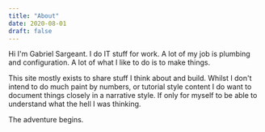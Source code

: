 ```yaml
---
title: "About"
date: 2020-08-01
draft: false
---
```


Hi I'm Gabriel Sargeant. I do IT stuff for work. A lot of my job is plumbing and configuration. A lot of what I like to do is to make things. 

This site mostly exists to share stuff I think about and build. Whilst I don't intend to do much paint by numbers, or tutorial style content I do want to document things closely in a narrative style. If only for myself to be able to understand what the hell I was thinking.

The adventure begins.












